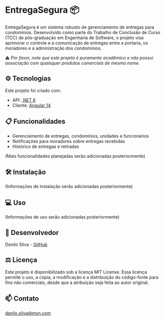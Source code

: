 # EntregaSegura :package:

EntregaSegura é um sistema robusto de gerenciamento de entregas para condomínios. Desenvolvido como parte do Trabalho de Conclusão de Curso (TCC) de pós-graduação em Engenharia de Software, o projeto visa aprimorar o controle e a comunicação de entregas entre a portaria, os moradores e a administração dos condomínios. 

:warning: *Por favor, note que este projeto é puramente acadêmico e não possui associação com quaisquer produtos comerciais de mesmo nome.*

## :gear: Tecnologias

Este projeto foi criado com:

* API: [.NET 6](https://dotnet.microsoft.com/download/dotnet/6.0)
* Cliente: [Angular 14](https://angular.io/)

## :clipboard: Funcionalidades

* Gerenciamento de entregas, condomínios, unidades e funcionários
* Notificações para moradores sobre entregas recebidas
* Histórico de entregas e retiradas

(Mais funcionalidades planejadas serão adicionadas posteriormente)

## :hammer_and_wrench: Instalação

(Informações de instalação serão adicionadas posteriormente)

## :computer: Uso

(Informações de uso serão adicionadas posteriormente)

## :bust_in_silhouette: Desenvolvedor

Danilo Silva - [GitHub](https://github.com/ddcsilva)

## :balance_scale: Licença

Este projeto é disponibilizado sob a licença MIT License. Essa licença permite o uso, a cópia, a modificação e a distribuição do código-fonte para fins não comerciais, desde que a atribuição seja feita ao autor original.

## :mailbox: Contato

danilo.silva@msn.com
